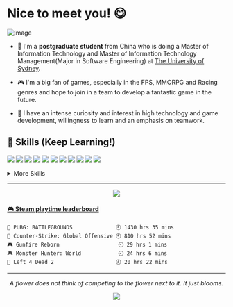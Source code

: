 # Nice to meet you! 😋

![image](https://user-images.githubusercontent.com/61271027/175825757-9bd8e231-0c60-4d1d-a048-8fe05afa5fa1.png)

* 🤔 I'm a **postgraduate student** from China who is doing a Master of Information Technology and Master of Information Technology Management(Major in Software Engineering) at [The University of Sydney](https://www.sydney.edu.au/).

* 🎮 I'm a big fan of games, especially in the FPS, MMORPG and Racing genres and hope to join in a team to develop a fantastic game in the future.

* 🎯 I have an intense curiosity and interest in high technology and game development, willingness to learn and an emphasis on teamwork.

## 💼 Skills (Keep Learning!)

![](https://img.shields.io/badge/Code-React-informational?style=flat&logo=react&logoColor=white&color=4AB197)
![](https://img.shields.io/badge/Code-Redux-informational?style=flat&logo=Redux&logoColor=white&color=4AB197)
![](https://img.shields.io/badge/Code-JavaScript-informational?style=flat&logo=JavaScript&logoColor=white&color=4AB197)
![](https://img.shields.io/badge/Code-TypeScript-informational?style=flat&logo=TypeScript&logoColor=white&color=4AB197)
![](https://img.shields.io/badge/Code-Python-informational?style=flat&logo=Python&logoColor=white&color=4AB197)
![](https://img.shields.io/badge/Code-Java-informational?style=flat&logo=Java&logoColor=white&color=4AB197)
![](https://img.shields.io/badge/Code-SpringBoot-informational?style=flat&logo=Spring&logoColor=white&color=4AB197)
![](https://img.shields.io/badge/Code-MongoDB-informational?style=flat&logo=MongoDB&logoColor=white&color=4AB197)
![](https://img.shields.io/badge/Code-MySQL-informational?style=flat&logo=MySQL&logoColor=white&color=4AB197)
![](https://img.shields.io/badge/Code-Node.js-informational?style=flat&logo=Node.js&logoColor=white&color=4AB197)
![](https://img.shields.io/badge/Code-Express-informational?style=flat&logo=Express&logoColor=white&color=4AB197)

<details>
<summary>More Skills</summary>
<br>

![](https://img.shields.io/badge/Style-CSS-informational?style=flat&logo=css3&logoColor=white&color=4AB197)
![](https://img.shields.io/badge/Style-Bootstrap-informational?style=flat&logo=Bootstrap&logoColor=white&color=4AB197)

<br>

![](https://img.shields.io/badge/Test-Jest-informational?style=flat&logo=jest&logoColor=white&color=4AB197)
![](https://img.shields.io/badge/Test-JUnit-informational?style=flat&logo=JUnit&logoColor=white&color=4AB197)

<br>

![](https://img.shields.io/badge/Tools-Docker-informational?style=flat&logo=docker&logoColor=white&color=4AB197)
![](https://img.shields.io/badge/Tools-NGINX-informational?style=flat&logo=nginx&logoColor=white&color=4AB197)
![](https://img.shields.io/badge/Tools-NPM-informational?style=flat&logo=npm&logoColor=white&color=4AB197)
![](https://img.shields.io/badge/Tools-Postman-informational?style=flat&logo=Postman&logoColor=white&color=4AB197)
![](https://img.shields.io/badge/Tools-GitHub-informational?style=flat&logo=GitHub&logoColor=white&color=4AB197)
![](https://img.shields.io/badge/Tools-Bitbucket-informational?style=flat&logo=Bitbucket&logoColor=white&color=4AB197)

</details>

<hr>

<p align="center">
    <img align="center" src="https://github-readme-stats.vercel.app/api/top-langs/?username=dabingch&layout=compact&theme=dracula"/>
</p>

<!-- steam-box start -->
#### <a href="https://gist.github.com/3c6dfd007fb090c79d2d038fb8897721" target="_blank">🎮 Steam playtime leaderboard</a>
```text
🍳 PUBG: BATTLEGROUNDS              🕘 1430 hrs 35 mins
🔫 Counter-Strike: Global Offensive 🕘 810 hrs 52 mins
🎮 Gunfire Reborn                   🕘 29 hrs 1 mins
🎮 Monster Hunter: World            🕘 24 hrs 6 mins
🧟 Left 4 Dead 2                    🕘 20 hrs 22 mins
```
<!-- Powered by https://github.com/YouEclipse/steam-box . -->
<!-- steam-box end -->

<hr>
<p align="center">
    <i>A flower does not think of competing to the flower next to it. It just blooms.</b></i>
    <p align="center">
        <a href= "https://www.linkedin.com/in/haochenn"><img src="https://img.icons8.com/nolan/32/linkedin.png"/></a>
    </p>
</p>
